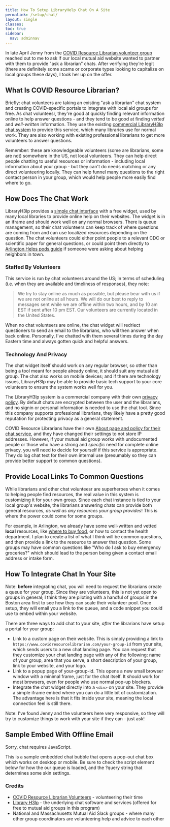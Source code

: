```yaml
---
title: How To Setup LibraryHelp Chat On A Site
permalink: /setup/chat/
layout: single
classes: 
toc: true
sidebar:
  nav: adminnav
---
```


In late April Jenny from the [COVID Resource Librarian volunteer group](https://www.covidresourcelibrarian.com/) reached out to me to ask if our local mutual aid website wanted to partner with them to provide "ask a librarian" chats.  After verifying they're legit (there are definitely some scams or corporate types looking to capitalize on local groups these days), I took her up on the offer.

## What Is COVID Resource Librarian?

Briefly: chat volunteers are taking an existing "ask a librarian" chat system and creating COVID-specific portals to integrate with local aid groups for free.  As chat volunteesr, they're good at quickly finding relevant information online to help answer questions - and they tend to be good at finding _vetted_ and _well-written_ information.  They use the existing [commercial LibraryH3lp chat system](https://libraryh3lp.com/) to provide this service, which many libraries use for normal work.  They are also working with existing professional librarians to get more volunteers to answer questions.

Remember: these are knowledgeable volunteers (some are librarians, some are not) somewhere in the US, not local volunteers.  They can help direct people chatting to useful resources or information - including local information about your group - but they can't do needs matching or any direct volunteering locally.  They can help funnel many questions to the right contact person in your group, which would help people more easily find where to go.

## How Does The Chat Work

LibraryH3lp provides a [simple chat interface](https://libraryh3lp.com/features) with a free widget, used by many local libraries to provide online help on their websites.  The widget is in an iframe and should work well on any normal browsers.  There is queue management, so their chat volunteers can keep track of where questions are coming from and can use localized resources depending on the question.  The chat volunteers could either point people to a relevant CDC or scientific paper for general questions, or could point them directly to [Arlington Helps pods guide](https://www.arlingtonhelps.org/pods) if someone were asking about helping neighbors in town.

### Staffed By Volunteers

This service is run by chat volunteers around the US; in terms of scheduling (i.e. when they are available and timeliness of responses), they note: 

> We try to stay online as much as possible, but please bear with us if we are not online at all hours. We will do our best to reply to messages sent while we are offline within two hours, and by 10 am EST if sent after 10 pm EST. Our volunteers are currently located in the United States.

When no chat volunteers are online, the chat widget will redriect questioners to send an email to the librarians, who will then answer when back online.  Personally, I've chatted with them several times during the day Eastern time and always gotten quick and helpful answers.

### Technology And Privacy

The chat widget itself should work on any regular browser, so other than being a tool meant for people already online, it should suit any mutual aid group.  The chat also works on mobile devices; and if there are technology issues, LibraryH3lp may be able to provide basic tech support to your core volunteers to ensure the system works well for you.

The LibraryH3lp system is a commercial company with their own [privacy policy](https://libraryh3lp.com/privacy-notice).  By default chats are encrypted between the user and the librarians, and no signin or personal information is needed to use the chat tool.  Since this company supports professional librarians, they likely have a pretty good reputation for protecting privacy as a general statement.

COVID Resource Librarians have their own [About page and policy for their chat service](https://www.covidresourcelibrarian.com/about), and they have changed their settings to not store IP addresses.  However, if your mutual aid group works with undocumented people or those who have a strong and _specific_ need for complete online privacy, you will need to decide for yourself if this service is appropriate.  They do log chat text for their own internal use (presumably so they can provide better support to common questions).

## Provide Local Links To Common Questions

While librarians and other chat volunteesr are superheroes when it comes to helping people find resources, the real value in this system is customizing it for your own group.  Since each chat instance is tied to your local group's website, the librarians answering chats can provide both general resources, _as well as any resources your group provides_!  This is where the power could come for some groups.

For example, in Arlington, we already have some well-written and vetted **local** resources, like [where to buy food](/food/), or how to contact the health department.  I plan to create a list of what I think will be common questions, and then provide a link to the resource to answer that question.  Some groups may have common questions like "Who do I ask to buy emergency groceries?" which should lead to the person being given a contact email address or intake form.

## How To Integrate Chat In Your Site

Note: **before** integrating chat, you will need to request the librarians create a queue for your group.  Since they are volunteers, this is not yet open to groups in general; I think they are piloting with a handful of groups in the Boston area first to see how they can scale their volunteer pool.  Once setup, they will email you a link to the queue, and a code snippet you could use to embed within your website.

There are three ways to add chat to your site, _after_ the librarians have setup a portal for your group:

- Link to a custom page on their website.  This is simply providing a link to `https://www.covidresourcelibrarian.com/your-group-id` from your site, which sends users to a new chat landing page. You can request that they customize your chat landing page with any of the following: name of your group, area that you serve, a short description of your group, link to your website, and your logo. 
- Link to a popup page of your-group-id.  This opens a new small browser window with a minimal frame, just for the chat itself.  It _should_ work for most browsers, even for people who use normal pop-up blockers. 
- Integrate the chat widget directly into a `<div>` on your site.  They provide a simple iframe embed where you can do a little bit of customization.  The advantage here is that it fits inside your site, meaning the local connection feel is still there.

Note: I've found Jenny and the volunteers here very responsive, so they will try to customize things to work with your site if they can - just ask!

## Sample Embed With Offline Email

<div class="pullrightbox notice--info">
  <div class="needs-js">Sorry, chat requires JavaScript.</div>
  <div class="libraryh3lp" jid="mutualaidarlington@chat.libraryh3lp.com" style="display: none;">
    <a href="#"
    onclick="window.open('https://libraryh3lp.com/chat/mutualaidarlington@chat.libraryh3lp.com?skin=31832',
    'chat', 'resizable=1,width=275,height=300'); return false;">
      Click to chat!
    </a>
  </div>
  <div class="libraryh3lp" style="display: none;">
    Sorry! Our volunteer chat monitors are offline; <a href="mailto:MutualAidArlington@gmail.com?Subject=[MAA] Chat Question">email the site admin</a> instead.
  </div>
</div>

This is a sample embedded chat bubble that opens a pop-out chat box which works on desktop or mobile.  Be sure to check the script element below for how the our queue is loaded, and the ?query string that determines some skin settings.

<!-- Place this script as near to the end of your BODY as possible. -->
<script type="text/javascript">
  (function() {
    var x = document.createElement("script"); x.type = "text/javascript"; x.async = true;
    x.src = (document.location.protocol === "https:" ? "https://" : "http://") + "libraryh3lp.com/js/libraryh3lp.js?15091";
    var y = document.getElementsByTagName("script")[0]; y.parentNode.insertBefore(x, y);
  })();
</script>


### Credits

- [COVID Resource Librarian Volunteers](https://www.covidresourcelibrarian.com/) - volunteering their time
- [Library H3lp](https://libraryh3lp.com/) - the underlying chat software and services (offered for free to mutual aid groups in this program)
- National and Massachusetts Mutual Aid Slack groups - where many other group coordinators are volunteering help and advice to each other

